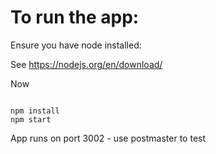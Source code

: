 # To run the app:

Ensure you have node installed:

See https://nodejs.org/en/download/

Now
```

npm install
npm start
```
App runs on port 3002 - use postmaster to test